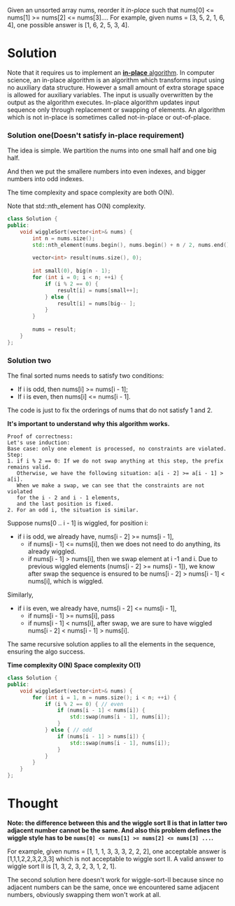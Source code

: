 Given an unsorted array nums, reorder it _in-place_ such that nums[0] <= nums[1] >= nums[2] <= nums[3]....
For example, given nums = [3, 5, 2, 1, 6, 4], one possible answer is [1, 6, 2, 5, 3, 4].

# Solution

Note that it requires us to implement an [__in-place__ algorithm](https://en.wikipedia.org/wiki/In-place_algorithm). In computer science, an in-place algorithm is an algorithm which transforms input using no auxiliary data structure. However a small amount of extra storage space is allowed for auxiliary variables. The input is usually overwritten by the output as the algorithm executes. In-place algorithm updates input sequence only through replacement or swapping of elements. An algorithm which is not in-place is sometimes called not-in-place or out-of-place.

### Solution one(Doesn't satisfy in-place requirement)

The idea is simple. We partition the nums into one small half and one big half.

And then we put the smallere numbers into even indexes, and bigger numbers into odd indexes.

The time complexity and space complexity are both O(N).

Note that std::nth_element has O(N) complexity.

```cpp
class Solution {
public:
    void wiggleSort(vector<int>& nums) {
        int n = nums.size();
        std::nth_element(nums.begin(), nums.begin() + n / 2, nums.end());
        
        vector<int> result(nums.size(), 0);
        
        int small(0), big(n - 1);
        for (int i = 0; i < n; ++i) {
            if (i % 2 == 0) {
                result[i] = nums[small++];
            } else {
                result[i] = nums[big-- ];
            }
        }
        
        nums = result;
    }
};
```


### Solution two

The final sorted nums needs to satisfy two conditions:
* If i is odd, then nums[i] >= nums[i - 1];
* If i is even, then nums[i] <= nums[i - 1].

The code is just to fix the orderings of nums that do not satisfy 1 and 2.

__It's important to understand why this algorithm works.__

```
Proof of correctness:
Let's use induction:
Base case: only one element is processed, no constraints are violated.
Step: 
1. if i % 2 == 0: If we do not swap anything at this step, the prefix remains valid. 
   Otherwise, we have the following situation: a[i - 2] >= a[i - 1] > a[i]. 
   When we make a swap, we can see that the constraints are not violated 
   for the i - 2 and i - 1 elements, 
   and the last position is fixed. 
2. For an odd i, the situation is similar.
```

Suppose nums[0 .. i - 1] is wiggled, for position i:
* if i is odd, we already have, nums[i - 2] >= nums[i - 1],
    * if nums[i - 1] <= nums[i], then we does not need to do anything, its already wiggled.
    * if nums[i - 1] > nums[i], then we swap element at i -1 and i. Due to previous wiggled elements (nums[i - 2] >= nums[i - 1]), we know after swap the sequence is ensured to be nums[i - 2] > nums[i - 1] < nums[i], which is wiggled.

Similarly,
* if i is even, we already have, nums[i - 2] <= nums[i - 1],
    * if nums[i - 1] >= nums[i], pass
    * if nums[i - 1] < nums[i], after swap, we are sure to have wiggled nums[i - 2] < nums[i - 1] > nums[i].

The same recursive solution applies to all the elements in the sequence, ensuring the algo success.

__Time complexity O(N) Space complexity O(1)__

```cpp
class Solution {
public:
    void wiggleSort(vector<int>& nums) {
        for (int i = 1, n = nums.size(); i < n; ++i) {
            if (i % 2 == 0) { // even
                if (nums[i - 1] < nums[i]) {
                    std::swap(nums[i - 1], nums[i]);
                }
            } else { // odd
                if (nums[i - 1] > nums[i]) {
                    std::swap(nums[i - 1], nums[i]);
                }
            }
        }
    }
};
```



# Thought

__Note: the difference between this and the wiggle sort II is that in latter two adjacent number cannot be the same. And also this problem defines the wiggle style has to be ```nums[0] <= nums[1] >= nums[2] <= nums[3] ...```.__

For example, given nums = [1, 1, 1, 3, 3, 3, 2, 2, 2], one acceptable answer is [1,1,1,2,2,3,2,3,3] which is not acceptable to wiggle sort II. A valid answer to wiggle sort II is [1, 3, 2, 3, 2, 3, 1, 2, 1].


The second solution here doesn't work for wiggle-sort-II because since no adjacent numbers can be the same, once we encountered same adjacent numbers, obviously swapping them won't work at all.
